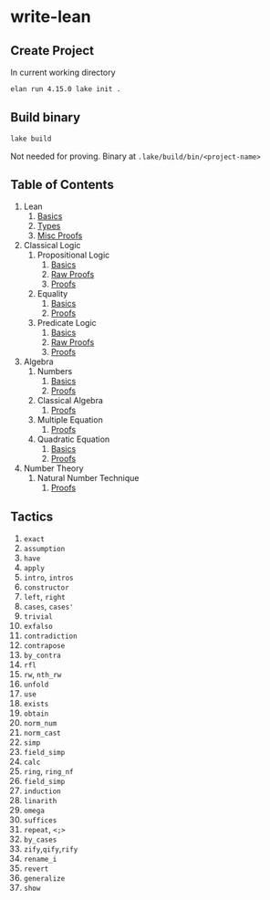 # write-lean

## Create Project
In current working directory
```sh
elan run 4.15.0 lake init .
```

## Build binary
```sh
lake build
```
Not needed for proving. Binary at `.lake/build/bin/<project-name>`

## Table of Contents

1. Lean
    1. [Basics](WriteLean/Lean/Basics.lean)
    2. [Types](WriteLean/Lean/Types.lean)
    3. [Misc Proofs](WriteLean/Lean/MiscProofs.lean)
2. Classical Logic
    1. Propositional Logic
        1. [Basics](WriteLean/ClassicalLogic/PropositionalLogic/Basics.lean)
        2. [Raw Proofs](WriteLean/ClassicalLogic/PropositionalLogic/RawProofs.lean)
        3. [Proofs](WriteLean/ClassicalLogic/PropositionalLogic/Proofs.lean)
    2. Equality
        1. [Basics](WriteLean/ClassicalLogic/Equality/Basics.lean)
        2. [Proofs](WriteLean/ClassicalLogic/Equality/Proofs.lean)
    3. Predicate Logic
        1. [Basics](WriteLean/ClassicalLogic/PredicateLogic/Basics.lean)
        2. [Raw Proofs](WriteLean/ClassicalLogic/PredicateLogic/RawProofs.lean)
        3. [Proofs](WriteLean/ClassicalLogic/PredicateLogic/Proofs.lean)
3. Algebra
    1. Numbers
        1. [Basics](WriteLean/Algebra/Numbers/Basics.lean)
        2. [Proofs](WriteLean/Algebra/Numbers/Proofs.lean)
    2. Classical Algebra
        1. [Proofs](WriteLean/Algebra/ClassicalAlgebra/Proofs.lean)
    3. Multiple Equation
        1. [Proofs](WriteLean/Algebra/MultipleEquation/Proofs.lean)
    4. Quadratic Equation
        1. [Basics](WriteLean/Algebra/Quadratic/Basics.lean)
        2. [Proofs](WriteLean/Algebra/Quadratic/Proofs.lean)
4. Number Theory
    1. Natural Number Technique
        1. [Proofs](WriteLean/NumberTheory/NatNumberTechnique/Proofs.lean)


## Tactics
1. `exact`
2. `assumption`
3. `have`
4. `apply`
5. `intro`, `intros`
6. `constructor`
7. `left`, `right`
8. `cases`, `cases'`
9. `trivial`
10. `exfalso`
11. `contradiction`
12. `contrapose`
13. `by_contra`
14. `rfl`
15. `rw`, `nth_rw`
16. `unfold`
17. `use`
18. `exists`
19. `obtain`
20. `norm_num`
21. `norm_cast`
22. `simp`
23. `field_simp`
24. `calc`
25. `ring`, `ring_nf`
26. `field_simp`
27. `induction`
28. `linarith`
29. `omega`
30. `suffices`
31. `repeat`, `<;>`
32. `by_cases`
33. `zify`,`qify`,`rify`
34. `rename_i`
35. `revert`
36. `generalize`
37. `show`
